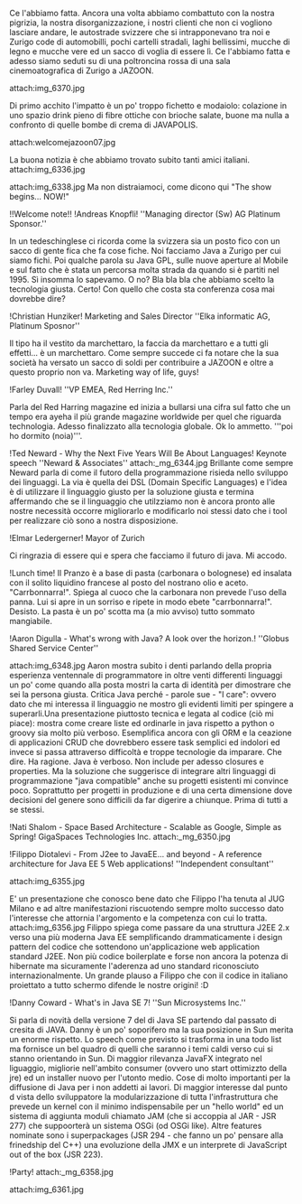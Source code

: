Ce l'abbiamo fatta. Ancora una volta abbiamo combattuto con la nostra pigrizia, la nostra disorganizzazione, i nostri clienti che non ci vogliono lasciare andare, le autostrade svizzere che si intrapponevano tra noi e Zurigo code di automobilli, pochi cartelli stradali, laghi bellissimi, mucche di legno e mucche vere ed un sacco di voglia di essere lì. Ce l'abbiamo fatta e adesso siamo seduti su di una poltroncina rossa di una sala cinemoatografica di Zurigo a JAZOON.

attach:img_6370.jpg

Di primo acchito l'impatto è un po' troppo fichetto e modaiolo: colazione in uno spazio drink pieno di fibre ottiche con brioche salate, buone ma nulla a confronto di quelle bombe di crema di JAVAPOLIS. 

attach:welcomejazoon07.jpg

La buona notizia è che abbiamo trovato subito tanti amici italiani. 
attach:img_6336.jpg

attach:img_6338.jpg
Ma non distraiamoci, come dicono qui "The show begins... NOW!"

!!Welcome note!!
!Andreas Knopfli!
''Managing director (Sw) AG Platinum Sponsor.''

In un tedeschinglese ci ricorda come la svizzera sia un posto fico con un sacco di gente fica che fa cose fiche. Noi facciamo Java a Zurigo per cui siamo fichi. Poi qualche parola
su Java GPL, sulle nuove aperture al Mobile e sul fatto che è stata un percorsa molta strada da quando si è partiti nel 1995. Sì insomma lo sapevamo. O no?
Bla bla bla che abbiamo scelto la tecnologia giusta. Certo! Con quello che costa sta conferenza cosa mai dovrebbe dire?

!Christian Hunziker!
Marketing and Sales Director 
''Elka informatic AG, Platinum Sposnor''

Il tipo ha il vestito da marchettaro,  la faccia da marchettaro e a tutti gli effetti... è un marchettaro. Come sempre succede ci fa notare che la sua società ha versato un sacco di soldi per contribuire a JAZOON e oltre a questo proprio non va. Marketing way of life, guys!

!Farley Duvall!
''VP EMEA, Red Herring Inc.''

Parla del Red Harring magazine ed inizia a bullarsi una cifra sul fatto che un tempo era ayeha il più grande magazine worldwide per quel che riguarda technologia. Adesso finalizzato alla tecnologia globale. 
Ok lo ammetto. '''poi ho dormito (noia)'''.

!Ted Neward - Why the Next Five Years Will Be About Languages!
Keynote speech
''Neward & Associates''
attach:_mg_6344.jpg
Brillante come sempre Neward parla di come il futoro della programmazione risieda nello sviluppo dei linguaggi. La via è quella dei DSL (Domain Specific Languages) e l'idea è di utilizzare il linguaggio giusto per la soluzione giusta e termina affermando che se il linguaggio che utilzziamo non è ancora pronto alle nostre necessità occorre migliorarlo e modificarlo noi stessi dato che i tool per realizzare ciò sono a nostra disposizione.

!Elmar Ledergerner!
Mayor of Zurich

Ci ringrazia di essere qui e spera che facciamo il futuro di java. Mi accodo.

!Lunch time!
Il Pranzo è a base di pasta (carbonara o bolognese) ed insalata con il solito liquidino francese al posto del nostrano olio e aceto.  "Carrbonnarra!". Spiega al cuoco che la carbonara non prevede l'uso della panna. Lui si apre in un sorriso e ripete in modo ebete "carrbonnarra!". Desisto. La pasta è un po' scotta ma (a mio avviso) tutto sommato mangiabile. 

!Aaron Digulla - What's wrong with Java? A look over the horizon.!
''Globus Shared Service Center''

attach:img_6348.jpg
Aaron mostra subito i denti parlando della propria esperienza ventennale di programmatore in oltre venti differenti linguaggi un po' come quando alla posta mostri la carta di identità per dimostrare che sei la persona giusta. Critica Java perché - parole sue - "I care": ovvero dato che mi interessa il linguaggio ne mostro gli evidenti limiti per spingere a superarli.Una presentazione  piuttosto tecnica e legata al codice (ciò mi piace): mostra come creare liste ed ordinarle in java rispetto a python o groovy sia molto più verboso. Esemplifica ancora con gli ORM e la ceazione di applicazioni CRUD che dovrebbero essere task semplici ed indolori ed invece si passa attraverso difficoltà e troppe tecnologie da imparare. Che dire. Ha ragione. Java è verboso. Non include per adesso closures e properties. Ma la soluzione che suggerisce di integrare altri linguaggi di programmazione "java compatible" anche su progetti esistenti mi convince poco. Soprattutto per progetti in produzione e di una certa dimensione dove decisioni del genere sono difficili da far digerire a chiunque. Prima di tutti a se stessi. 

!Nati Shalom - Space Based Architecture - Scalable as Google, Simple as Spring!
GigaSpaces Technologies Inc.
attach:_mg_6350.jpg

!Filippo Diotalevi - From J2ee to JavaEE... and beyond - A reference architecture for Java EE 5 Web applications!
''Independent consultant''

attach:img_6355.jpg

E' un presentazione che conosco bene dato che Filippo l'ha tenuta al JUG Milano e ad altre manifestazioni riscuotendo sempre molto successo dato l'interesse che attornia l'argomento e la competenza con cui lo tratta. 
attach:img_6356.jpg
Filippo spiega come passare da una struttura J2EE 2.x verso una più moderna Java EE semplificando drammaticamente i design pattern del codice che sottendono un'applicazione web application standard J2EE. Non più codice boilerplate e forse non ancora la potenza di hibernate ma sicuramente l'aderenza ad uno standard riconosciuto internazionalmente.
Un grande plauso a Filippo che con il codice in italiano proiettato a tutto schermo difende le nostre origini! :D

!Danny Coward - What's in Java SE 7!
''Sun Microsystems Inc.''

Si parla di novità della versione 7 del di Java SE partendo dal passato di cresita di JAVA. Danny è un po' soporifero ma la sua posizione in Sun merita un enorme rispetto. Lo speech come previsto si trasforma in una todo list ma fornisce un bel quadro di quelli che saranno i temi caldi verso cui si stanno orientando in Sun. Di maggior rilevanza JavaFX integrato nel liguaggio, migliorie nell'ambito consumer (ovvero uno start ottimizzto della jre) ed un installer nuovo per l'utonto medio. Cose di molto importanti per la diffusione di Java per i non addetti ai lavori.
Di maggior interesse dal punto d vista dello sviluppatore la modularizzazione di tutta l'infrastruttura che prevede un kernel con il minimo indispensabile per un "hello world" ed un sistema di aggiunta moduli chiamato JAM (che si accoppia al JAR - JSR 277) che suppoorterà un sistema OSGi (od OSGi like). Altre features nominate sono i superpackages (JSR 294 - che fanno un po' pensare alla frinedship del C++) una evoluzione della JMX e un interprete di JavaScript out of the box (JSR 223).

!Party!
attach:_mg_6358.jpg

attach:img_6361.jpg

